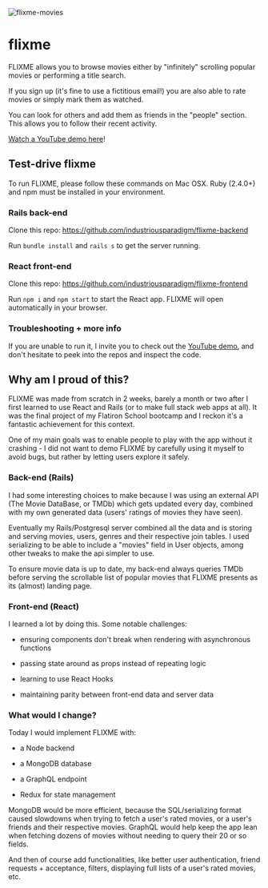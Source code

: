 ![flixme-movies](https://i.ibb.co/KWPSjyW/Screenshot-2019-08-28-at-16-42-55.png)

# flixme

FLIXME allows you to browse movies either by "infinitely" scrolling popular movies or performing a title search.

If you sign up (it's fine to use a fictitious email!) you are also able to rate movies or simply mark them as watched.

You can look for others and add them as friends in the "people" section. This allows you to follow their recent activity.

[Watch a YouTube demo here](https://youtu.be/Aq7SuDTrT0M)!

## Test-drive flixme

To run FLIXME, please follow these commands on Mac OSX. Ruby (2.4.0+) and npm must be installed in your environment.

### Rails back-end

Clone this repo: https://github.com/industriousparadigm/flixme-backend

Run `bundle install` and `rails s` to get the server running.

### React front-end

Clone this repo: https://github.com/industriousparadigm/flixme-frontend

Run `npm i` and `npm start` to start the React app. FLIXME will open automatically in your browser.

### Troubleshooting + more info

If you are unable to run it, I invite you to check out the [YouTube demo](https://youtu.be/Aq7SuDTrT0M), and don't hesitate to peek into the repos and inspect the code.

## Why am I proud of this?

FLIXME was made from scratch in 2 weeks, barely a month or two after I first learned to use React and Rails (or to make full stack web apps at all). It was the final project of my Flatiron School bootcamp and I reckon it's a fantastic achievement for this context.

One of my main goals was to enable people to play with the app without it crashing - I did not want to demo FLIXME by carefully using it myself to avoid bugs, but rather by letting users explore it safely.

### Back-end (Rails)

I had some interesting choices to make because I was using an external API (The Movie DataBase, or TMDb) which gets updated every day, combined with my own generated data (users' ratings of movies they have seen).

Eventually my Rails/Postgresql server combined all the data and is storing and serving movies, users, genres and their respective join tables. I used serializing to be able to include a "movies" field in User objects, among other tweaks to make the api simpler to use.

To ensure movie data is up to date, my back-end always queries TMDb before serving the scrollable list of popular movies that FLIXME presents as its (almost) landing page.

### Front-end (React)

I learned a lot by doing this. Some notable challenges:

- ensuring components don't break when rendering with asynchronous functions

- passing state around as props instead of repeating logic

- learning to use React Hooks

- maintaining parity between front-end data and server data

### What would I change?

Today I would implement FLIXME with:

- a Node backend

- a MongoDB database

- a GraphQL endpoint

- Redux for state management

MongoDB would be more efficient, because the SQL/serializing format caused slowdowns when trying to fetch a user's rated movies, or a user's friends and their respective movies. GraphQL would help keep the app lean when fetching dozens of movies without needing to query their 20 or so fields.

And then of course add functionalities, like better user authentication, friend requests + acceptance, filters, displaying full lists of a user's rated movies, etc.
